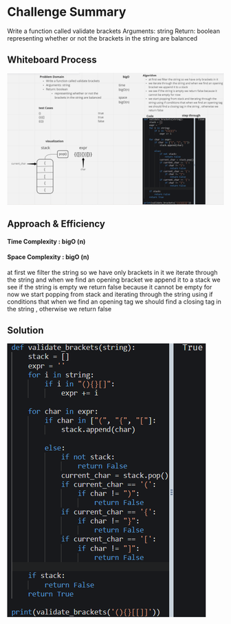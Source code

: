# Challenge Summary
Write a function called validate brackets
Arguments: string
Return: boolean
representing whether or not the brackets in the string are balanced

## Whiteboard Process
<!-- Embedded whiteboard image -->
![](assets/WhiteBoard.png)
## Approach & Efficiency
#### Time Complexity : bigO (n)
#### Space Complexity : bigO (n)
at first we filter the string so we have only brackets in it
we iterate through the string and when we find an opening bracket we append it to a stack
we see if the string is empty we return false because it cannot be empty for now
we start popping from stack and iterating through the string using if conditions that when we find an opening tag we should find a closing tag in the string , otherwise we return false

## Solution
![](assets/solution.png)